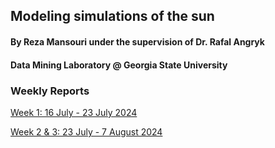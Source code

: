## Modeling simulations of the sun
#### By Reza Mansouri under the supervision of Dr. Rafal Angryk
#### Data Mining Laboratory @ Georgia State University

### Weekly Reports
[Week 1: 16 July - 23 July 2024](week_1.md)

[Week 2 & 3: 23 July - 7 August 2024](week_3.md)